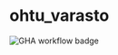 # ohtu_varasto

![GHA workflow badge](https://github.com/mluukkai/ohtuvarasto/workflows/CI/badge.svg)
